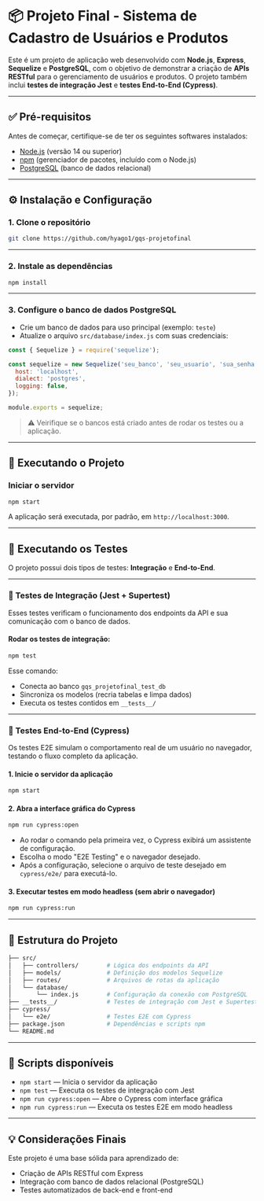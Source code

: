 # 📦 Projeto Final - Sistema de Cadastro de Usuários e Produtos

Este é um projeto de aplicação web desenvolvido com **Node.js**, **Express**, **Sequelize** e **PostgreSQL**, com o objetivo de demonstrar a criação de **APIs RESTful** para o gerenciamento de usuários e produtos. O projeto também inclui **testes de integração Jest** e **testes End-to-End (Cypress)**.

---

## ✅ Pré-requisitos

Antes de começar, certifique-se de ter os seguintes softwares instalados:

- [Node.js](https://nodejs.org/) (versão 14 ou superior)
- [npm](https://www.npmjs.com/) (gerenciador de pacotes, incluído com o Node.js)
- [PostgreSQL](https://www.postgresql.org/) (banco de dados relacional)

---

## ⚙️ Instalação e Configuração

### 1. Clone o repositório

```bash
git clone https://github.com/hyago1/gqs-projetofinal
```

---

### 2. Instale as dependências

```bash
npm install
```

---

### 3. Configure o banco de dados PostgreSQL

- Crie um banco de dados para uso principal (exemplo: `teste`)
- Atualize o arquivo `src/database/index.js` com suas credenciais:

```js
const { Sequelize } = require('sequelize');

const sequelize = new Sequelize('seu_banco', 'seu_usuario', 'sua_senha', {
  host: 'localhost',
  dialect: 'postgres',
  logging: false,
});

module.exports = sequelize;
```

> ⚠️ Veirifique se o bancos está criado antes de rodar os testes ou a aplicação.

---

## 🚀 Executando o Projeto

### Iniciar o servidor

```bash
npm start
```

A aplicação será executada, por padrão, em `http://localhost:3000`.

---

## 🧪 Executando os Testes

O projeto possui dois tipos de testes: **Integração** e **End-to-End**.

---

### 🔹 Testes de Integração (Jest + Supertest)

Esses testes verificam o funcionamento dos endpoints da API e sua comunicação com o banco de dados.

#### Rodar os testes de integração:

```bash
npm test
```

Esse comando:

- Conecta ao banco `gqs_projetofinal_test_db`
- Sincroniza os modelos (recria tabelas e limpa dados)
- Executa os testes contidos em `__tests__/`

---

### 🔸 Testes End-to-End (Cypress)

Os testes E2E simulam o comportamento real de um usuário no navegador, testando o fluxo completo da aplicação.

#### 1. Inicie o servidor da aplicação

```bash
npm start
```

#### 2. Abra a interface gráfica do Cypress

```bash
npm run cypress:open
```

- Ao rodar o comando pela primeira vez, o Cypress exibirá um assistente de configuração.
- Escolha o modo "E2E Testing" e o navegador desejado.
- Após a configuração, selecione o arquivo de teste desejado em `cypress/e2e/` para executá-lo.

#### 3. Executar testes em modo headless (sem abrir o navegador)

```bash
npm run cypress:run
```


---


## 📁 Estrutura do Projeto

```bash
├── src/
│   ├── controllers/        # Lógica dos endpoints da API
│   ├── models/             # Definição dos modelos Sequelize
│   ├── routes/             # Arquivos de rotas da aplicação
│   └── database/
│       └── index.js        # Configuração da conexão com PostgreSQL
├── __tests__/              # Testes de integração com Jest e Supertest
├── cypress/
│   └── e2e/                # Testes E2E com Cypress
├── package.json            # Dependências e scripts npm
└── README.md
```

---

## 📜 Scripts disponíveis

- `npm start` — Inicia o servidor da aplicação
- `npm test` — Executa os testes de integração com Jest
- `npm run cypress:open` — Abre o Cypress com interface gráfica
- `npm run cypress:run` — Executa os testes E2E em modo headless

---

## 💡 Considerações Finais

Este projeto é uma base sólida para aprendizado de:

- Criação de APIs RESTful com Express
- Integração com banco de dados relacional (PostgreSQL)
- Testes automatizados de back-end e front-end


